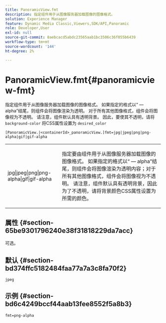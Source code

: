 ```yaml
---
title: PanoramicView.fmt
description: 指定组件用于从图像服务器加载图像的图像格式。
solution: Experience Manager
feature: Dynamic Media Classic,Viewers,SDK/API,Panoramic
role: Developer,User
exl-id: null
source-git-commit: 8aebcacd5abdc23565aab1bc3506c36f055b6439
workflow-type: tm+mt
source-wordcount: '144'
ht-degree: 2%

---
```


# PanoramicView.fmt{#panoramicview-fmt}

指定组件用于从图像服务器加载图像的图像格式。 如果指定的格式以“ — alpha”结尾，则组件会将图像渲染为透明。 对于所有其他图像格式，组件会将图像视为不透明。 请注意，组件默认具有透明背景。 因此，要使其不透明，请将 `background-color` 将CSS属性设置为 `desired_color`

`[PanoramicView.|<containerId>_panoramicView.]fmt=jpg|jpeg|png|png-alpha|gif|gif-alpha`

<table id="table_AE7AAFA9B4374E31B51D06511EB96401"> 
 <tbody> 
  <tr> 
   <td colname="col1"> <p> <span class="codeph"> jpg|jpeg|png|png-alpha|gif|gif-alpha </span> </p> </td> 
   <td colname="col2"> <p> 指定要由组件用于从图像服务器加载图像的图像格式。 如果指定的格式以“ — alpha”结尾，则组件会将图像渲染为透明内容；对于所有其他图像格式，组件会将图像视为不透明。 请注意，组件默认具有透明背景，因此为了不透明，请将背景颜色CSS属性设置为所需的颜色。 </p> </td> 
  </tr> 
 </tbody> 
</table>

## 属性 {#section-65be9301796240e38f31818229da7acc}

可选。

## 默认 {#section-bd374ffc5182484faa77a7a3c8fa70f2}

`jpeg`

## 示例 {#section-bd6c4249bccf44aab13fee8552f5a8b3}

`fmt=png-alpha`

